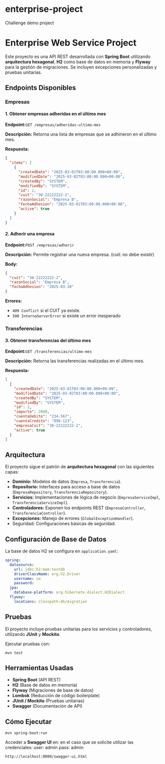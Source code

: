 # enterprise-project

Challenge demo project


# Enterprise Web Service Project

Este proyecto es una API REST desarrollada con **Spring Boot** utilizando **arquitectura hexagonal**, **H2** como base de datos en memoria y **Flyway** para la gestión de migraciones. Se incluyen excepciones personalizadas y pruebas unitarias.

## Endpoints Disponibles

### Empresas

#### 1. Obtener empresas adheridas en el último mes

**Endpoint:**`GET /empresas/adheridas-ultimo-mes`

**Descripción:** Retorna una lista de empresas que se adhirieron en el último mes.

**Respuesta:**

```json
{
  "items": [
    {
      "createdDate": "2025-03-01T03:00:00.000+00:00",
      "modifiedDate": "2025-03-02T03:00:00.000+00:00",
      "createdBy": "SYSTEM",
      "modifiedBy": "SYSTEM",
      "id": 2,
      "cuit": "30-22222222-2",
      "razonSocial": "Empresa B",
      "fechaAdhesion": "2025-03-01T03:00:00.000+00:00",
      "active": true
    }
  ]
}
```

#### 2. Adherir una empresa

**Endpoint:**`POST /empresas/adherir`

**Descripción:** Permite registrar una nueva empresa. (cuit: no debe existir)

**Body:**

```json
{
  "cuit": "30-22222222-2",
  "razonSocial": "Empresa B",
  "fechaAdhesion": "2025-03-10"
}
```

**Errores:**

* `409 Conflict` si el CUIT ya existe.
* `500 InternaServerError` si existe un error inesperado

### Transferencias

#### 3. Obtener transferencias del último mes

**Endpoint:**`GET /transferencias/ultimo-mes`

**Descripción:** Retorna las transferencias realizadas en el último mes.

**Respuesta:**

```json
[
  {
    "createdDate": "2025-03-01T03:00:00.000+00:00",
    "modifiedDate": "2025-03-02T03:00:00.000+00:00",
    "createdBy": "SYSTEM",
    "modifiedBy": "SYSTEM",
    "id": 2,
    "importe": 2000,
    "cuentaDebito": "234-567",
    "cuentaCredito": "890-123",
    "empresaCuit": "30-22222222-2",
    "active": true
  }
]
```

## Arquitectura

El proyecto sigue el patrón de **arquitectura hexagonal** con las siguientes capas:

* **Dominio:** Modelos de datos (`Empresa`, `Transferencia`).
* **Repositorio:** Interfaces para acceso a base de datos (`EmpresaRepository`, `TransferenciaRepository`).
* **Servicios:** Implementaciones de lógica de negocio (`EmpresaServiceImpl`, `TransferenciaServiceImpl`).
* **Controladores:** Exponen los endpoints REST (`EmpresaController`, `TransferenciaController`).
* **Excepciones:** Manejo de errores (`GlobalExceptionHandler`).
* Seguridad: Configuraciones básicas de seguridad.

## Configuración de Base de Datos

La base de datos H2 se configura en `application.yaml`:

```yaml
spring:
  datasource:
    url: jdbc:h2:mem:testdb
    driverClassName: org.h2.Driver
    username: sa
    password:
  jpa:
    database-platform: org.hibernate.dialect.H2Dialect
  flyway:
    locations: classpath:db/migration
```

## Pruebas

El proyecto incluye pruebas unitarias para los servicios y controladores, utilizando **JUnit** y **Mockito**.

Ejecutar pruebas con:

```shell
mvn test
```

## Herramientas Usadas

* **Spring Boot** (API REST)
* **H2** (Base de datos en memoria)
* **Flyway** (Migraciones de base de datos)
* **Lombok** (Reducción de código boilerplate)
* **JUnit / Mockito** (Pruebas unitarias)
* **Swagger** (Documentación de API)

## Cómo Ejecutar

```shell
mvn spring-boot:run
```

Acceder a **Swagger UI** en: 
en el caso que se solicite utilizar las credenciales:
user: admin
pass: admin

```
http://localhost:8080/swagger-ui.html
```
